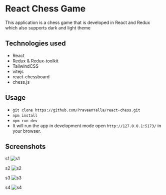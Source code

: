 # React Chess Game

This application is a chess game that is developed in React and Redux which also supports dark and light theme

Technologies used
-----------------

- React
- Redux & Redux-toolkit
- TailwindCSS
- vitejs
- react-chessboard
- chess.js

Usage
-----------------

- ``` git clone https://github.com/PraveenYalla/react-chess.git ```
- ``` npm install ```
- ``` npm run dev ```
- It will run the app in development mode open ``` http://127.0.0.1:5173/ ``` in your browser.


Screenshots
-----------------
s1
![s1](https://github.com/PraveenYalla/react-chess/assets/40413091/1481e32b-0e35-41f7-b6ae-9290a0b55ae2)

s2
![s2](https://github.com/PraveenYalla/react-chess/assets/40413091/8a777cb7-1c72-4445-be17-5758476a05a2)

s3
![s3](https://github.com/PraveenYalla/react-chess/assets/40413091/e148b02a-3a77-489e-99a4-361cb61f81c6)

s4
![s4](https://github.com/PraveenYalla/react-chess/assets/40413091/98e4d08d-78c6-4ebe-837a-10e8d45485e0)


